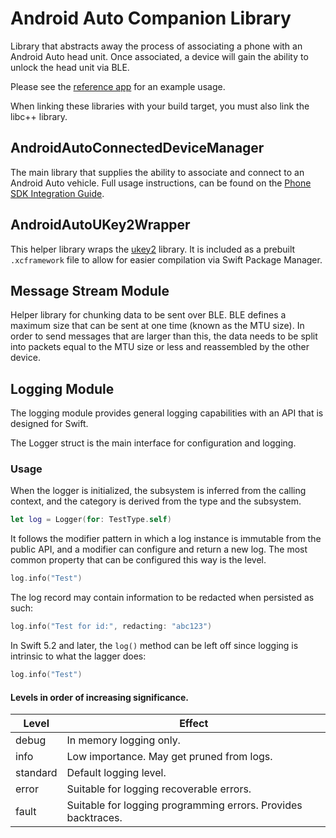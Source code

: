 # Android Auto Companion Library

Library that abstracts away the process of associating a phone with an Android
Auto head unit. Once associated, a device will gain the ability to unlock the
head unit via BLE.

Please see the [reference app](https://github.com/google/android-auto-companion-app)
for an example usage.

When linking these libraries with your build target, you must also link the
libc++ library.

## AndroidAutoConnectedDeviceManager

The main library that supplies the ability to associate and connect to an
Android Auto vehicle. Full usage instructions, can be found on the
[Phone SDK Integration Guide](https://docs.partner.android.com/gas/integrate/companion_app/cd_phone_sdk).

## AndroidAutoUKey2Wrapper

This helper library wraps the [ukey2](https://github.com/google/ukey2) library.
It is included as a prebuilt `.xcframework` file to allow for easier
compilation via Swift Package Manager.

## Message Stream Module

Helper library for chunking data to be sent over BLE. BLE defines a maximum
size that can be sent at one time (known as the MTU size). In order to send
messages that are larger than this, the data needs to be split into packets
equal to the MTU size or less and reassembled by the other device.

## Logging Module

The logging module provides general logging capabilities with an API that is
designed for Swift.

The Logger struct is the main interface for configuration and logging.

### Usage

When the logger is initialized, the subsystem is inferred from the calling
context, and the category is derived from the type and the subsystem.

```swift
let log = Logger(for: TestType.self)
```

It follows the modifier pattern in which a log instance is immutable from
the public API, and a modifier can configure and return a new log. The
most common property that can be configured this way is the level.

```swift
log.info("Test")
```

The log record may contain information to be redacted when persisted as such:

```swift
log.info("Test for id:", redacting: "abc123")
```

In Swift 5.2 and later, the `log()` method can be left off since logging is
intrinsic to what the lagger does:

```swift
log.info("Test")
```

#### Levels in order of increasing significance.

Level    | Effect
-------- | -------------------------------------------------------------
debug    | In memory logging only.
info     | Low importance. May get pruned from logs.
standard | Default logging level.
error    | Suitable for logging recoverable errors.
fault    | Suitable for logging programming errors. Provides backtraces.

